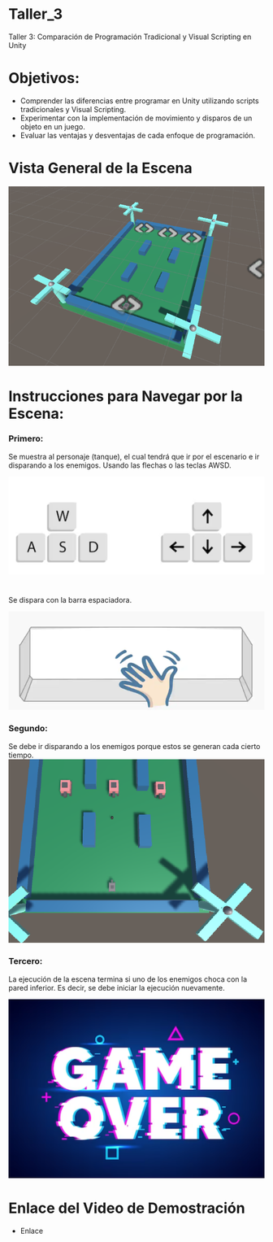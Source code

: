 # Taller_3
Taller 3: Comparación de Programación Tradicional y Visual Scripting en Unity

# Objetivos:
- Comprender las diferencias entre programar en Unity utilizando scripts tradicionales y Visual Scripting.
- Experimentar con la implementación de movimiento y disparos de un objeto en un juego.
- Evaluar las ventajas y desventajas de cada enfoque de programación.

# Vista General de la Escena
![Imagen](https://github.com/DeividN21/Taller_3/blob/main/TanqueE.png?raw=true)

# Instrucciones para Navegar por la Escena:
### Primero:
Se muestra al personaje (tanque), el cual tendrá que ir por el escenario e ir disparando a los enemigos. Usando las flechas o las teclas AWSD.

![Imagen](https://github.com/DeividN21/Taller_2/blob/main/Instrucciones1.png?raw=true)
#
Se dispara con la barra espaciadora.

![Imagen](https://github.com/DeividN21/Taller_3/blob/main/Tanque3.png?raw=true)
### Segundo:
Se debe ir disparando a los enemigos porque estos se generan cada cierto tiempo.
![Imagen](https://github.com/DeividN21/Taller_3/blob/main/Tanque2.png?raw=true)
### Tercero:
La ejecución de la escena termina si uno de los enemigos choca con la pared inferior. Es decir, se debe iniciar la ejecución nuevamente.

![Imagen](https://github.com/DeividN21/Taller_3/blob/main/Fin.png?raw=true)

# Enlace del Video de Demostración
- Enlace

